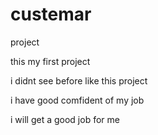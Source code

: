 # custemar
project 

this my first project

i didnt see before like this project 

i have good comfident of my job


i will get a good job for me
